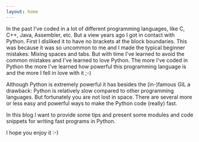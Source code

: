 ```yaml
---
layout: home
---
```

In the past I've coded in a lot of different programming languages, like C, C++, Java, Assembler, etc.
But a view years ago I got in contact with Python. First I disliked it to have no brackets at the
block boundaries. This was because it was so uncommon to me and I made the typical beginner mistakes:
Mixing spaces and tabs.
But with time I've learned to avoid the common mistakes and I've learned to love Python.
The more I've coded in Python the more I've learned how powerful this programming language is and
the more I fell in love with it ;-)

Although Python is extremely powerful it has besides the (in-)famous GIL a drawback:
Python is relatively slow compared to other programming languages. But fortunately you are not lost
in space. There are several more or less easy and powerful ways to make the Python code (really) fast.

In this blog I want to provide some tips and present some modules and code snippets for writing fast
programs in Python.

I hope you enjoy it :-)


